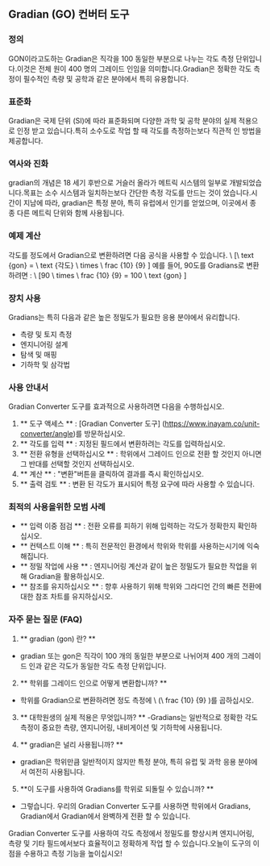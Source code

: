 ## Gradian (GO) 컨버터 도구

### 정의
GON이라고도하는 Gradian은 직각을 100 동일한 부분으로 나누는 각도 측정 단위입니다.이것은 전체 원이 400 명의 그레이드 인임을 의미합니다.Gradian은 정확한 각도 측정이 필수적인 측량 및 공학과 같은 분야에서 특히 유용합니다.

### 표준화
Gradian은 국제 단위 (SI)에 따라 표준화되며 다양한 과학 및 공학 분야의 실제 적용으로 인정 받고 있습니다.특히 소수도로 작업 할 때 각도를 측정하는보다 직관적 인 방법을 제공합니다.

### 역사와 진화
gradian의 개념은 18 세기 후반으로 거슬러 올라가 메트릭 시스템의 일부로 개발되었습니다.목표는 소수 시스템과 일치하는보다 간단한 측정 각도를 만드는 것이 었습니다.시간이 지남에 따라, gradian은 특정 분야, 특히 유럽에서 인기를 얻었으며, 이곳에서 종종 다른 메트릭 단위와 함께 사용됩니다.

### 예제 계산
각도를 정도에서 Gradian으로 변환하려면 다음 공식을 사용할 수 있습니다.
\ [\ text {gon} = \ text {각도} \ times \ frac {10} {9} \]
예를 들어, 90도를 Gradians로 변환하려면 :
\ [90 \ times \ frac {10} {9} = 100 \ text {gon} \]

### 장치 사용
Gradians는 특히 다음과 같은 높은 정밀도가 필요한 응용 분야에서 유리합니다.
- 측량 및 토지 측정
- 엔지니어링 설계
- 탐색 및 매핑
- 기하학 및 삼각법

### 사용 안내서
Gradian Converter 도구를 효과적으로 사용하려면 다음을 수행하십시오.
1. ** 도구 액세스 ** : [Gradian Converter 도구] (https://www.inayam.co/unit-converter/angle)를 방문하십시오.
2. ** 각도를 입력 ** : 지정된 필드에서 변환하려는 각도를 입력하십시오.
3. ** 전환 유형을 선택하십시오 ** : 학위에서 그레이드 인으로 전환 할 것인지 아니면 그 반대를 선택할 것인지 선택하십시오.
4. ** 계산 ** : "변환"버튼을 클릭하여 결과를 즉시 확인하십시오.
5. ** 출력 검토 ** : 변환 된 각도가 표시되어 특정 요구에 따라 사용할 수 있습니다.

### 최적의 사용을위한 모범 사례
- ** 입력 이중 점검 ** : 전환 오류를 피하기 위해 입력하는 각도가 정확한지 확인하십시오.
- ** 컨텍스트 이해 ** : 특히 전문적인 환경에서 학위와 학위를 사용하는시기에 익숙해집니다.
- ** 정밀 작업에 사용 ** : 엔지니어링 계산과 같이 높은 정밀도가 필요한 작업을 위해 Gradian을 활용하십시오.
- ** 참조를 유지하십시오 ** : 향후 사용하기 위해 학위와 그라디언 간의 빠른 전환에 대한 참조 차트를 유지하십시오.

### 자주 묻는 질문 (FAQ)

1. ** gradian (gon) 란? **
- gradian 또는 gon은 직각이 100 개의 동일한 부분으로 나뉘어져 400 개의 그레이드 인과 같은 각도가 동일한 각도 측정 단위입니다.

2. ** 학위를 그레이드 인으로 어떻게 변환합니까? **
- 학위를 Gradian으로 변환하려면 정도 측정에 \ (\ frac {10} {9} \)를 곱하십시오.

3. ** 대학원생의 실제 적용은 무엇입니까? **
-Gradians는 일반적으로 정확한 각도 측정이 중요한 측량, 엔지니어링, 내비게이션 및 기하학에 사용됩니다.

4. ** gradian은 널리 사용됩니까? **
- gradian은 학위만큼 일반적이지 않지만 특정 분야, 특히 유럽 및 과학 응용 분야에서 여전히 사용됩니다.

5. **이 도구를 사용하여 Gradians를 학위로 되돌릴 수 있습니까? **
- 그렇습니다. 우리의 Gradian Converter 도구를 사용하면 학위에서 Gradians, Gradian에서 Gradian에서 완벽하게 전환 할 수 있습니다.

Gradian Converter 도구를 사용하여 각도 측정에서 정밀도를 향상시켜 엔지니어링, 측량 및 기타 필드에서보다 효율적이고 정확하게 작업 할 수 있습니다.오늘이 도구의 이점을 수용하고 측정 기능을 높이십시오!